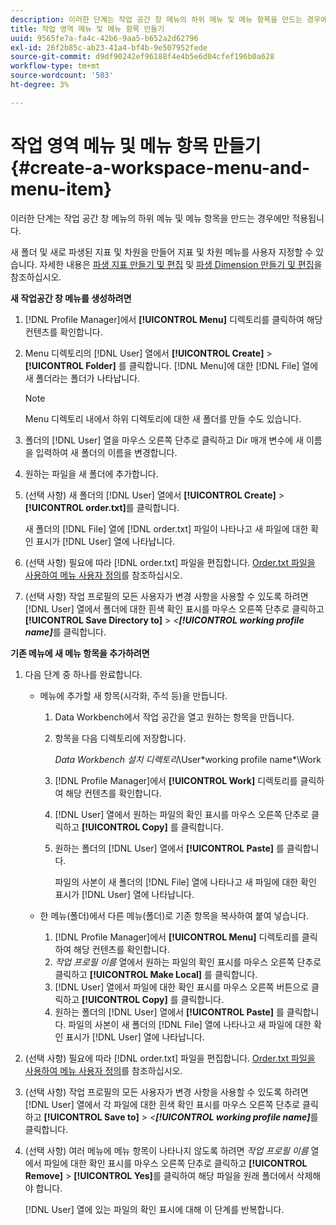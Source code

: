 ```yaml
---
description: 이러한 단계는 작업 공간 창 메뉴의 하위 메뉴 및 메뉴 항목을 만드는 경우에만 적용됩니다.
title: 작업 영역 메뉴 및 메뉴 항목 만들기
uuid: 9565fe7a-fa4c-42b6-9aa5-b652a2d62796
exl-id: 26f2b85c-ab23-41a4-bf4b-9e507952fede
source-git-commit: d9df90242ef96188f4e4b5e6d04cfef196b0a628
workflow-type: tm+mt
source-wordcount: '503'
ht-degree: 3%

---
```


# 작업 영역 메뉴 및 메뉴 항목 만들기{#create-a-workspace-menu-and-menu-item}

이러한 단계는 작업 공간 창 메뉴의 하위 메뉴 및 메뉴 항목을 만드는 경우에만 적용됩니다.

새 폴더 및 새로 파생된 지표 및 차원을 만들어 지표 및 차원 메뉴를 사용자 지정할 수 있습니다. 자세한 내용은 [파생 지표 만들기 및 편집](../../../../home/c-get-started/c-admin-intrf/c-prof-mgr/c-drvd-mtrcs.md#concept-e41723b342a849309874b26232224a40) 및 [파생 Dimension 만들기 및 편집](../../../../home/c-get-started/c-admin-intrf/c-prof-mgr/c-dvrd-dim.md#concept-ece3c3ea8cdf4fc796680173993bff93)을 참조하십시오.

**새 작업공간 창 메뉴를 생성하려면**

1. [!DNL Profile Manager]에서 **[!UICONTROL Menu]** 디렉토리를 클릭하여 해당 컨텐츠를 확인합니다.
1. Menu 디렉토리의 [!DNL User] 열에서 **[!UICONTROL Create]** > **[!UICONTROL Folder]** 를 클릭합니다. [!DNL Menu]에 대한 [!DNL File] 열에 새 폴더라는 폴더가 나타납니다.

   >[!NOTE]
   >
   >Menu 디렉토리 내에서 하위 디렉토리에 대한 새 폴더를 만들 수도 있습니다.

1. 폴더의 [!DNL User] 열을 마우스 오른쪽 단추로 클릭하고 Dir 매개 변수에 새 이름을 입력하여 새 폴더의 이름을 변경합니다.
1. 원하는 파일을 새 폴더에 추가합니다.
1. (선택 사항) 새 폴더의 [!DNL User] 열에서 **[!UICONTROL Create]** > **[!UICONTROL order.txt]**&#x200B;를 클릭합니다.

   새 폴더의 [!DNL File] 열에 [!DNL order.txt] 파일이 나타나고 새 파일에 대한 확인 표시가 [!DNL User] 열에 나타납니다.

1. (선택 사항) 필요에 따라 [!DNL order.txt] 파일을 편집합니다. [Order.txt 파일을 사용하여 메뉴 사용자 정의](../../../../home/c-get-started/c-intf-anlys-ftrs/c-ctm-menus/t-cstm-menus-ordr-files.md#task-a391800a8dd444deb3e1516d5189f999)를 참조하십시오.
1. (선택 사항) 작업 프로필의 모든 사용자가 변경 사항을 사용할 수 있도록 하려면 [!DNL User] 열에서 폴더에 대한 흰색 확인 표시를 마우스 오른쪽 단추로 클릭하고 **[!UICONTROL Save Directory to]** > *&lt;**[!UICONTROL working profile name]***&#x200B;를 클릭합니다.

**기존 메뉴에 새 메뉴 항목을 추가하려면**

1. 다음 단계 중 하나를 완료합니다.

   * 메뉴에 추가할 새 항목(시각화, 주석 등)을 만듭니다.

      1. Data Workbench에서 작업 공간을 열고 원하는 항목을 만듭니다.
      1. 항목을 다음 디렉토리에 저장합니다.

         *Data Workbench 설치 디렉토리*\User\*working profile name*\Work

      1. [!DNL Profile Manager]에서 **[!UICONTROL Work]** 디렉토리를 클릭하여 해당 컨텐츠를 확인합니다.
      1. [!DNL User] 열에서 원하는 파일의 확인 표시를 마우스 오른쪽 단추로 클릭하고 **[!UICONTROL Copy]** 를 클릭합니다.
      1. 원하는 폴더의 [!DNL User] 열에서 **[!UICONTROL Paste]** 를 클릭합니다.

         파일의 사본이 새 폴더의 [!DNL File] 열에 나타나고 새 파일에 대한 확인 표시가 [!DNL User] 열에 나타납니다.
   * 한 메뉴(폴더)에서 다른 메뉴(폴더)로 기존 항목을 복사하여 붙여 넣습니다.

      1. [!DNL Profile Manager]에서 **[!UICONTROL Menu]** 디렉토리를 클릭하여 해당 컨텐츠를 확인합니다.
      1. *작업 프로필 이름* 열에서 원하는 파일의 확인 표시를 마우스 오른쪽 단추로 클릭하고 **[!UICONTROL Make Local]** 를 클릭합니다.
      1. [!DNL User] 열에서 파일에 대한 확인 표시를 마우스 오른쪽 버튼으로 클릭하고 **[!UICONTROL Copy]** 를 클릭합니다.
      1. 원하는 폴더의 [!DNL User] 열에서 **[!UICONTROL Paste]** 를 클릭합니다. 파일의 사본이 새 폴더의 [!DNL File] 열에 나타나고 새 파일에 대한 확인 표시가 [!DNL User] 열에 나타납니다.


1. (선택 사항) 필요에 따라 [!DNL order.txt] 파일을 편집합니다. [Order.txt 파일을 사용하여 메뉴 사용자 정의](../../../../home/c-get-started/c-intf-anlys-ftrs/c-ctm-menus/t-cstm-menus-ordr-files.md#task-a391800a8dd444deb3e1516d5189f999)를 참조하십시오.
1. (선택 사항) 작업 프로필의 모든 사용자가 변경 사항을 사용할 수 있도록 하려면 [!DNL User] 열에서 각 파일에 대한 흰색 확인 표시를 마우스 오른쪽 단추로 클릭하고 **[!UICONTROL Save to]** > *&lt;**[!UICONTROL working profile name]***&#x200B;를 클릭합니다.
1. (선택 사항) 여러 메뉴에 메뉴 항목이 나타나지 않도록 하려면 *작업 프로필 이름* 열에서 파일에 대한 확인 표시를 마우스 오른쪽 단추로 클릭하고 **[!UICONTROL Remove]** > **[!UICONTROL Yes]**&#x200B;를 클릭하여 해당 파일을 원래 폴더에서 삭제해야 합니다.

   [!DNL User] 열에 있는 파일의 확인 표시에 대해 이 단계를 반복합니다.
